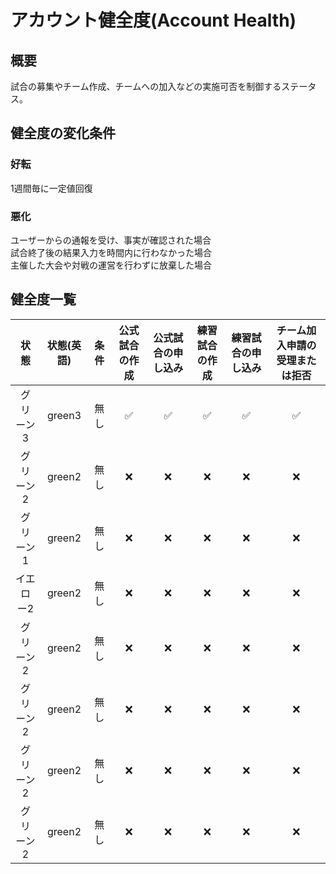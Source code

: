 # アカウント健全度(Account Health)  
## 概要  
試合の募集やチーム作成、チームへの加入などの実施可否を制御するステータス。  

## 健全度の変化条件
### 好転  
1週間毎に一定値回復

### 悪化  
ユーザーからの通報を受け、事実が確認された場合  
試合終了後の結果入力を時間内に行わなかった場合  
主催した大会や対戦の運営を行わずに放棄した場合  

  
## 健全度一覧
| 状態 | 状態(英語) | 条件 | 公式試合の作成 | 公式試合の申し込み | 練習試合の作成 | 練習試合の申し込み | チーム加入申請の受理または拒否 |
| :----: | :----: | :----: | :----: | :----: | :----: | :----: | :----: |
| グリーン3 | green3 | 無し | ✅ | ✅ | ✅ | ✅ | ✅ |
| グリーン2 | green2 | 無し | ❌ | ❌ | ❌ | ❌ | ❌ |
| グリーン1 | green2 | 無し | ❌ | ❌ | ❌ | ❌ | ❌ |
| イエロー2 | green2 | 無し | ❌ | ❌ | ❌ | ❌ | ❌ |
| グリーン2 | green2 | 無し | ❌ | ❌ | ❌ | ❌ | ❌ |
| グリーン2 | green2 | 無し | ❌ | ❌ | ❌ | ❌ | ❌ |
| グリーン2 | green2 | 無し | ❌ | ❌ | ❌ | ❌ | ❌ |
| グリーン2 | green2 | 無し | ❌ | ❌ | ❌ | ❌ | ❌ |